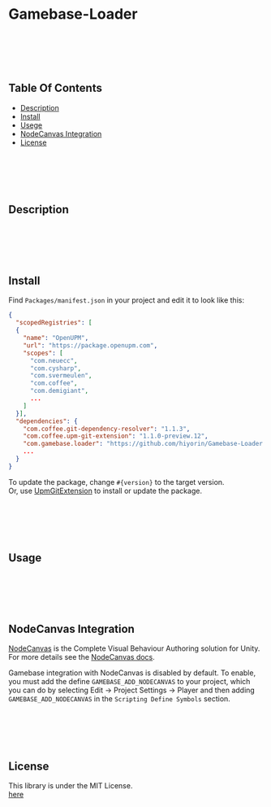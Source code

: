 # Gamebase-Loader

<br><br><br><br>
## Table Of Contents
- [Description](#description)
- [Install](#install)
- [Usege](#usage)
- [NodeCanvas Integration](#nodecanvas-integration)
- [License](#license)

<br><br><br><br>
## Description

<br><br><br><br>
## Install
Find `Packages/manifest.json` in your project and edit it to look like this:
```json
{
  "scopedRegistries": [
  {
    "name": "OpenUPM",
    "url": "https://package.openupm.com",
    "scopes": [
      "com.neuecc",
      "com.cysharp",
      "com.svermeulen",
      "com.coffee",
      "com.demigiant",
      ...
    ]
  }],
  "dependencies": {
    "com.coffee.git-dependency-resolver": "1.1.3",
    "com.coffee.upm-git-extension": "1.1.0-preview.12",
    "com.gamebase.loader": "https://github.com/hiyorin/Gamebase-Loader.git",
    ...
  }
}
```
To update the package, change `#{version}` to the target version.  
Or, use [UpmGitExtension](https://github.com/mob-sakai/UpmGitExtension.git) to install or update the package.


<br><br><br><br>
## Usage

<br><br><br><br>
## NodeCanvas Integration
[NodeCanvas](https://assetstore.unity.com/packages/tools/visual-scripting/nodecanvas-14914) is the Complete Visual Behaviour Authoring solution for Unity. For more details see the [NodeCanvas docs](https://nodecanvas.paradoxnotion.com/documentation/).  

Gamebase integration with NodeCanvas is disabled by default. To enable, you must add the define `GAMEBASE_ADD_NODECANVAS` to your project, which you can do by selecting Edit -> Project Settings -> Player and then adding `GAMEBASE_ADD_NODECANVAS` in the `Scripting Define Symbols` section.

<br><br><br><br>
## License
This library is under the MIT License.  
[here](LICENSE.md)